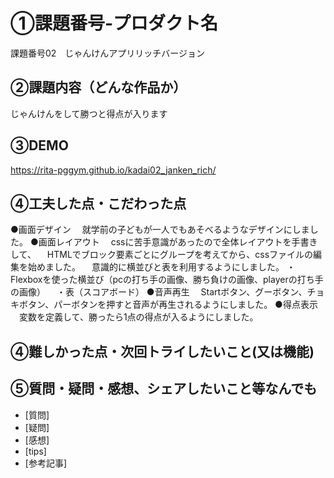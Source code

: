 # ①課題番号-プロダクト名
課題番号02　じゃんけんアプリリッチバージョン

## ②課題内容（どんな作品か）
じゃんけんをして勝つと得点が入ります

## ③DEMO
https://rita-pggym.github.io/kadai02_janken_rich/

## ④工夫した点・こだわった点
●画面デザイン
　就学前の子どもが一人でもあそべるようなデザインにしました。
●画面レイアウト
　cssに苦手意識があったので全体レイアウトを手書きして、
　HTMLでブロック要素ごとにグループを考えてから、cssファイルの編集を始めました。
　意識的に横並びと表を利用するようにしました。
  ・Flexboxを使った横並び（pcの打ち手の画像、勝ち負けの画像、playerの打ち手の画像）
　・表（スコアボード）
●音声再生
　Startボタン、グーボタン、チョキボタン、パーボタンを押すと音声が再生されるようにしました。
●得点表示
　変数を定義して、勝ったら1点の得点が入るようにしました。　

## ④難しかった点・次回トライしたいこと(又は機能)

## ⑤質問・疑問・感想、シェアしたいこと等なんでも
- [質問]
- [疑問]
- [感想]
- [tips]
- [参考記事]
